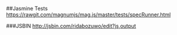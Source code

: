 ##Jasmine Tests
https://rawgit.com/magnumjs/mag.js/master/tests/specRunner.html

###JSBIN
http://jsbin.com/ridabozuwo/edit?js,output
